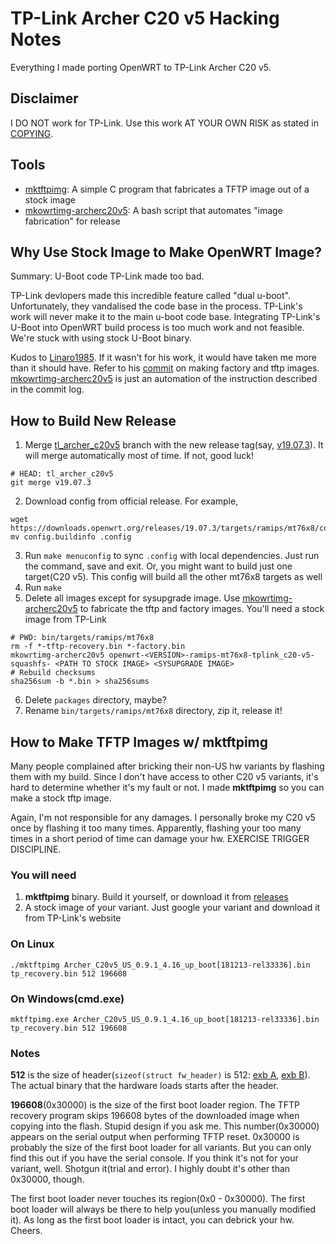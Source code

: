 # TP-Link Archer C20 v5 Hacking Notes
Everything I made porting OpenWRT to TP-Link Archer C20 v5.

## Disclaimer
I DO NOT work for TP-Link. Use this work AT YOUR OWN RISK as stated in [COPYING](COPYING).

## Tools
* [mktftpimg](mktftpimg/mktftpimg.c): A simple C program that fabricates a TFTP image out of a stock image
* [mkowrtimg-archerc20v5](mkowrtimg-archerc20v5): A bash script that automates "image fabrication" for release

## Why Use Stock Image to Make OpenWRT Image?
Summary: U-Boot code TP-Link made too bad.

TP-Link devlopers made this incredible feature called "dual u-boot". Unfortunately, they vandalised the code base in the process. TP-Link's work will never make it to the main u-boot code base. Integrating TP-Link's U-Boot into OpenWRT build process is too much work and not feasible. We're stuck with using stock U-Boot binary.

Kudos to [Linaro1985](https://github.com/Linaro1985/openwrt). If it wasn't for his work, it would have taken me more than it should have. Refer to his [commit](https://github.com/Linaro1985/openwrt/commit/4a34b4b48d77c3e25b760ebabe2b9eada1cb4412) on making factory and tftp images. [mkowrtimg-archerc20v5](mkowrtimg-archerc20v5) is just an automation of the instruction described in the commit log.

## How to Build New Release
1. Merge [tl_archer_c20v5](https://github.com/ashegoulding/openwrt/tree/tl_archer_c20v5) branch with the new release tag(say, [v19.07.3](https://github.com/openwrt/openwrt/releases/tag/v19.07.3)). It will merge automatically most of time. If not, good luck!
```
# HEAD: tl_archer_c20v5
git merge v19.07.3
```
2. Download config from official release. For example,
```
wget https://downloads.openwrt.org/releases/19.07.3/targets/ramips/mt76x8/config.buildinfo
mv config.buildinfo .config
```
3. Run `make menuconfig` to sync `.config` with local dependencies. Just run the command, save and exit. Or, you might want to build just one target(C20 v5). This config will build all the other mt76x8 targets as well
4. Run `make`
5. Delete all images except for sysupgrade image. Use [mkowrtimg-archerc20v5](mkowrtimg-archerc20v5) to fabricate the tftp and factory images. You'll need a stock image from TP-Link
```
# PWD: bin/targets/ramips/mt76x8
rm -f *-tftp-recovery.bin *-factory.bin
mkowrtimg-archerc20v5 openwrt-<VERSION>-ramips-mt76x8-tplink_c20-v5-squashfs- <PATH TO STOCK IMAGE> <SYSUPGRADE IMAGE>
# Rebuild checksums
sha256sum -b *.bin > sha256sums
```
6. Delete `packages` directory, maybe?
7. Rename `bin/targets/ramips/mt76x8` directory, zip it, release it!

## How to Make TFTP Images w/ mktftpimg
Many people complained after bricking their non-US hw variants by flashing them with my build. Since I don't have access to other C20 v5 variants, it's hard to determine whether it's my fault or not. I made **mktftpimg** so you can make a stock tftp image.

Again, I'm not responsible for any damages. I personally broke my C20 v5 once by flashing it too many times. Apparently, flashing your too many times in a short period of time can damage your hw. EXERCISE TRIGGER DISCIPLINE.

### You will need

1. **mktftpimg** binary. Build it yourself, or download it from [releases](https://github.com/ashegoulding/tp-link_c20-v5.dev/releases)
2. A stock image of your variant. Just google your variant and download it from TP-Link's website

### On Linux

```
./mktftpimg Archer_C20v5_US_0.9.1_4.16_up_boot[181213-rel33336].bin tp_recovery.bin 512 196608
```

### On Windows(cmd.exe)
```
mktftpimg.exe Archer_C20v5_US_0.9.1_4.16_up_boot[181213-rel33336].bin tp_recovery.bin 512 196608
```

### Notes
**512** is the size of header(`sizeof(struct fw_header)` is 512: [exb A](https://github.com/openwrt/openwrt/blob/master/tools/firmware-utils/src/mktplinkfw.c), [exb B](https://github.com/openwrt/openwrt/blob/master/tools/firmware-utils/src/mktplinkfw2.c)). The actual binary that the hardware loads starts after the header.

**196608**(0x30000) is the size of the first boot loader region. The TFTP recovery program skips 196608 bytes of the downloaded image when copying into the flash. Stupid design if you ask me. This number(0x30000) appears on the serial output when performing TFTP reset. 0x30000 is probably the size of the first boot loader for all variants. But you can only find this out if you have the serial console. If you think it's not for your variant, well. Shotgun it(trial and error). I highly doubt it's other than 0x30000, though.

The first boot loader never touches its region(0x0 - 0x30000). The first boot loader will always be there to help you(unless you manually modified it). As long as the first boot loader is intact, you can debrick your hw. Cheers.
